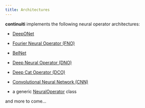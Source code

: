 ```yaml
---
title: Architectures
---
```


**continuiti** implements the following neural operator architectures:

- [DeepONet](../../api/continuiti/operators/deeponet/)
- [Fourier Neural Operator (FNO)](../../api/continuiti/operators/fno/)
- [BelNet](../../api/continuiti/operators/belnet/)

- [Deep Neural Operator (DNO)](../../api/continuiti/operators/dno/)
- [Deep Cat Operator (DCO)](../../api/continuiti/operators/dco/)
- [Convolutional Neural Network (CNN)](../../api/continuiti/operators/cnn/)
- a generic [NeuralOperator](../../api/continuiti/operators/neuraloperator/) class

and more to come...
